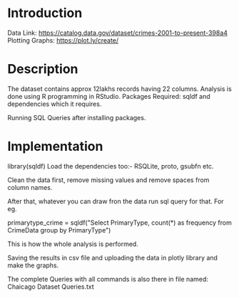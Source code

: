 # Introduction

Data Link: https://catalog.data.gov/dataset/crimes-2001-to-present-398a4
Plotting Graphs: https://plot.ly/create/

# Description
The dataset contains approx 12lakhs records having 22 columns. Analysis is done using R programming in RStudio.
Packages Required:
sqldf and dependencies which it requires.

Running SQL Queries after installing packages.

# Implementation

library(sqldf)
Load the dependencies too:- 
RSQLite, proto, gsubfn etc.

Clean the data first, remove missing values and remove spaces from column names.

After that, whatever you can draw fron the data run sql query for that. 
For eg.

primarytype_crime = sqldf("Select PrimaryType, count(*) as frequency from CrimeData group by PrimaryType")

This is how the whole analysis is performed.

Saving the results in csv file and uploading the data in plotly library and make the graphs.

The complete Queries with all commands is also there in file named: Chaicago Dataset Queries.txt
